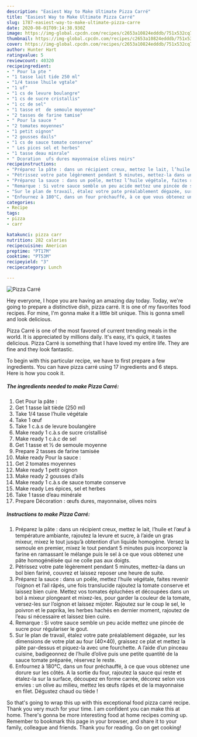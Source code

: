 ```yaml
---
description: "Easiest Way to Make Ultimate Pizza Carré"
title: "Easiest Way to Make Ultimate Pizza Carré"
slug: 1787-easiest-way-to-make-ultimate-pizza-carre
date: 2020-08-01T09:14:38.930Z
image: https://img-global.cpcdn.com/recipes/c2653a10824edddb/751x532cq70/pizza-carre-photo-principale-de-la-recette.jpg
thumbnail: https://img-global.cpcdn.com/recipes/c2653a10824edddb/751x532cq70/pizza-carre-photo-principale-de-la-recette.jpg
cover: https://img-global.cpcdn.com/recipes/c2653a10824edddb/751x532cq70/pizza-carre-photo-principale-de-la-recette.jpg
author: Hunter Hart
ratingvalue: 5
reviewcount: 40320
recipeingredient:
- " Pour la pte "
- "1 tasse lait tide 250 ml"
- "1/4 tasse lhuile vgtale"
- "1 uf"
- "1 cs de levure boulangre"
- "1 cs de sucre cristallis"
- "1 cc de sel"
- "1 tasse et  de semoule moyenne"
- "2 tasses de farine tamise"
- " Pour la sauce "
- "2 tomates moyennes"
- "1 petit oignon"
- "2 gousses dails"
- "1 cs de sauce tomate conserve"
- " Les pices sel et herbes"
- "1 tasse deau minrale"
- " Dcoration  ufs dures mayonnaise olives noirs"
recipeinstructions:
- "Préparez la pâte : dans un récipient creux, mettez le lait, l’huile et l’œuf à température ambiante, rajoutez la levure et sucre, à l’aide un gras mixeur, mixez le tout jusqu’à obtention d’un liquide homogène. Versez la semoule en premier, mixez le tout pendant 5 minutes puis incorporez la farine en ramassant le mélange puis le sel à ce que vous obtenez une pâte homogénéisée qui ne colle pas aux doigts."
- "Pétrissez votre pate légèrement pendant 5 minutes, mettez-la dans un bol bien fariné, couvrez et laissez reposer une heure de suite."
- "Préparez la sauce : dans un poêle, mettez l’huile végétale, faites revenir l’oignon et l’ail râpés, une fois translucide rajoutez la tomate conserve et laissez bien cuire. Mettez vos tomates épluchées et découpées dans un bol à mixeur plongeant et mixez-les, pour garder la couleur de la tomate, versez-les sur l’oignon et laissez mijoter. Rajoutez sur le coup le sel, le poivron et le paprika, les herbes hachés en dernier moment, rajoutez de l’eau si nécessaire et laissez bien cuire."
- "Remarque : Si votre sauce semble un peu acide mettez une pincée de sucre pour régulariser le gout."
- "Sur le plan de travail, étalez votre pate préalablement dégazée, sur les dimensions de votre plat au four (40×40), graissez ce plat et mettez la pâte par-dessus et piquez-la avec une fourchette. A l’aide d’un pinceau cuisine, badigeonnez de l’huile d’olive puis une petite quantité de la sauce tomate préparée, réservez le reste."
- "Enfournez à 180°C, dans un four préchauffé, à ce que vous obtenez une dorure sur les côtés. A la sortie du four, rajoutez la sauce qui reste et étalez-la sur la surface, découpez en forme carrée, décorez selon vos envies : un olive au milieu, mettez les œufs râpés et de la mayonnaise en filet. Dégustez chaud ou tiède !"
categories:
- Recipe
tags:
- pizza
- carr

katakunci: pizza carr 
nutrition: 282 calories
recipecuisine: American
preptime: "PT17M"
cooktime: "PT53M"
recipeyield: "3"
recipecategory: Lunch

---
```



![Pizza Carré](https://img-global.cpcdn.com/recipes/c2653a10824edddb/751x532cq70/pizza-carre-photo-principale-de-la-recette.jpg)

Hey everyone, I hope you are having an amazing day today. Today, we're going to prepare a distinctive dish, pizza carré. It is one of my favorites food recipes. For mine, I'm gonna make it a little bit unique. This is gonna smell and look delicious.

Pizza Carré is one of the most favored of current trending meals in the world. It is appreciated by millions daily. It's easy, it's quick, it tastes delicious. Pizza Carré is something that I have loved my entire life. They are fine and they look fantastic.




To begin with this particular recipe, we have to first prepare a few ingredients. You can have pizza carré using 17 ingredients and 6 steps. Here is how you cook it.

<!--inarticleads1-->

##### The ingredients needed to make Pizza Carré:

1. Get  Pour la pâte :
1. Get 1 tasse lait tiède (250 ml)
1. Take 1/4 tasse l’huile végétale
1. Take 1 œuf
1. Take 1 c.à.s de levure boulangère
1. Make ready 1 c.à.s de sucre cristallisé
1. Make ready 1 c.à.c de sel
1. Get 1 tasse et ½ de semoule moyenne
1. Prepare 2 tasses de farine tamisée
1. Make ready  Pour la sauce :
1. Get 2 tomates moyennes
1. Make ready 1 petit oignon
1. Make ready 2 gousses d’ails
1. Make ready 1 c.à.s de sauce tomate conserve
1. Make ready  Les épices, sel et herbes
1. Take 1 tasse d’eau minérale
1. Prepare  Décoration : œufs dures, mayonnaise, olives noirs




<!--inarticleads2-->

##### Instructions to make Pizza Carré:

1. Préparez la pâte : dans un récipient creux, mettez le lait, l’huile et l’œuf à température ambiante, rajoutez la levure et sucre, à l’aide un gras mixeur, mixez le tout jusqu’à obtention d’un liquide homogène. Versez la semoule en premier, mixez le tout pendant 5 minutes puis incorporez la farine en ramassant le mélange puis le sel à ce que vous obtenez une pâte homogénéisée qui ne colle pas aux doigts.
1. Pétrissez votre pate légèrement pendant 5 minutes, mettez-la dans un bol bien fariné, couvrez et laissez reposer une heure de suite.
1. Préparez la sauce : dans un poêle, mettez l’huile végétale, faites revenir l’oignon et l’ail râpés, une fois translucide rajoutez la tomate conserve et laissez bien cuire. Mettez vos tomates épluchées et découpées dans un bol à mixeur plongeant et mixez-les, pour garder la couleur de la tomate, versez-les sur l’oignon et laissez mijoter. Rajoutez sur le coup le sel, le poivron et le paprika, les herbes hachés en dernier moment, rajoutez de l’eau si nécessaire et laissez bien cuire.
1. Remarque : Si votre sauce semble un peu acide mettez une pincée de sucre pour régulariser le gout.
1. Sur le plan de travail, étalez votre pate préalablement dégazée, sur les dimensions de votre plat au four (40×40), graissez ce plat et mettez la pâte par-dessus et piquez-la avec une fourchette. A l’aide d’un pinceau cuisine, badigeonnez de l’huile d’olive puis une petite quantité de la sauce tomate préparée, réservez le reste.
1. Enfournez à 180°C, dans un four préchauffé, à ce que vous obtenez une dorure sur les côtés. A la sortie du four, rajoutez la sauce qui reste et étalez-la sur la surface, découpez en forme carrée, décorez selon vos envies : un olive au milieu, mettez les œufs râpés et de la mayonnaise en filet. Dégustez chaud ou tiède !




So that's going to wrap this up with this exceptional food pizza carré recipe. Thank you very much for your time. I am confident you can make this at home. There's gonna be more interesting food at home recipes coming up. Remember to bookmark this page in your browser, and share it to your family, colleague and friends. Thank you for reading. Go on get cooking!
